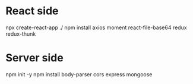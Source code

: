 # React side
npx create-react-app ./
npm install axios moment react-file-base64 redux redux-thunk

# Server side
npm init -y
npm install body-parser cors express mongoose